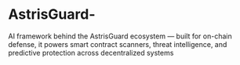 # AstrisGuard-
AI framework behind the AstrisGuard ecosystem — built for on-chain defense, it powers smart contract scanners, threat intelligence, and predictive protection across decentralized systems
